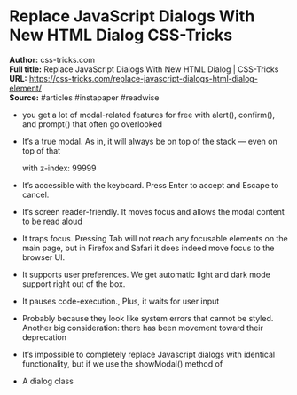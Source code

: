 # Replace JavaScript Dialogs With New HTML Dialog   CSS-Tricks

**Author:** css-tricks.com  
**Full title:** Replace JavaScript Dialogs With New HTML Dialog | CSS-Tricks  
**URL:** https://css-tricks.com/replace-javascript-dialogs-html-dialog-element/  
**Source:** #articles #instapaper #readwise

- you get a lot of modal-related features for free with alert(), confirm(), and prompt() that often go overlooked 
   
- It’s a true modal. As in, it will always be on top of the stack — even on top of that <div> with z-index: 99999 
   
- It’s accessible with the keyboard. Press Enter to accept and Escape to cancel. 
   
- It’s screen reader-friendly. It moves focus and allows the modal content to be read aloud 
   
- It traps focus. Pressing Tab will not reach any focusable elements on the main page, but in Firefox and Safari it does indeed move focus to the browser UI. 
   
- It supports user preferences. We get automatic light and dark mode support right out of the box. 
   
- It pauses code-execution., Plus, it waits for user input 
   
- Probably because they look like system errors that cannot be styled. Another big consideration: there has been movement toward their deprecation 
   
- It’s impossible to completely replace Javascript dialogs with identical functionality, but if we use the showModal() method of <dialog> combined with a Promise that can either resolve (accept) or reject (cancel) — then we have something almost as good. 
   
- A dialog class 
   
